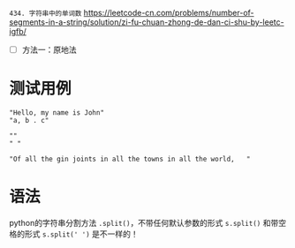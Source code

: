 
`434. 字符串中的单词数` https://leetcode-cn.com/problems/number-of-segments-in-a-string/solution/zi-fu-chuan-zhong-de-dan-ci-shu-by-leetc-igfb/
- [ ] 方法一：原地法

# 测试用例

```
"Hello, my name is John"
"a, b . c"

""
" "

"Of all the gin joints in all the towns in all the world,   "
```

# 语法

python的字符串分割方法 `.split()`，不带任何默认参数的形式 `s.split()` 和带空格的形式 `s.split(' ')` 是不一样的！
